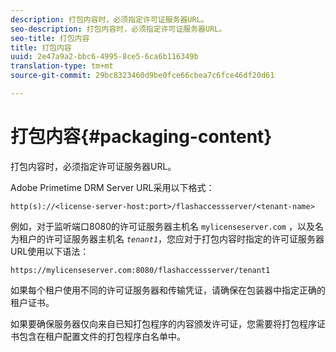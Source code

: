 ```yaml
---
description: 打包内容时，必须指定许可证服务器URL。
seo-description: 打包内容时，必须指定许可证服务器URL。
seo-title: 打包内容
title: 打包内容
uuid: 2e47a9a2-bbc6-4995-8ce5-6ca6b116349b
translation-type: tm+mt
source-git-commit: 29bc8323460d9be0fce66cbea7c6fce46df20d61

---
```



# 打包内容{#packaging-content}

打包内容时，必须指定许可证服务器URL。

Adobe Primetime DRM Server URL采用以下格式：

```
http(s)://<license-server-host:port>/flashaccessserver/<tenant-name>
```

例如，对于监听端口8080的许可证服务器主机名 `mylicenseserver.com` ，以及名为租户的许可证服务器主机名 *`tenant1`*，您应对于打包内容时指定的许可证服务器URL使用以下语法：

```
https://mylicenseserver.com:8080/flashaccessserver/tenant1
```

如果每个租户使用不同的许可证服务器和传输凭证，请确保在包装器中指定正确的租户证书。

如果要确保服务器仅向来自已知打包程序的内容颁发许可证，您需要将打包程序证书包含在租户配置文件的打包程序白名单中。
